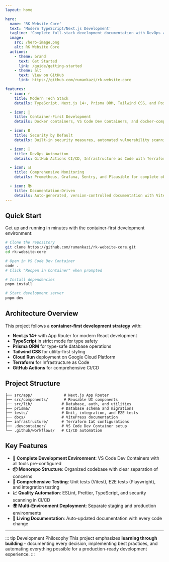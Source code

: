 ```yaml
---
layout: home

hero:
  name: 'RK Website Core'
  text: 'Modern TypeScript/Next.js Development'
  tagline: 'Complete full-stack development documentation with DevOps automation'
  image:
    src: /hero-image.png
    alt: RK Website Core
  actions:
    - theme: brand
      text: Get Started
      link: /guide/getting-started
    - theme: alt
      text: View on GitHub
      link: https://github.com/rumankazi/rk-website-core

features:
  - icon: ⚡
    title: Modern Tech Stack
    details: TypeScript, Next.js 14+, Prisma ORM, Tailwind CSS, and PostgreSQL with complete type safety.

  - icon: 🐳
    title: Container-First Development
    details: Docker containers, VS Code Dev Containers, and docker-compose for consistent development environments.

  - icon: 🔒
    title: Security by Default
    details: Built-in security measures, automated vulnerability scanning, and best practices enforcement.

  - icon: 🚀
    title: DevOps Automation
    details: GitHub Actions CI/CD, Infrastructure as Code with Terraform, and multi-environment deployments.

  - icon: 📊
    title: Comprehensive Monitoring
    details: Prometheus, Grafana, Sentry, and Plausible for complete observability and user analytics.

  - icon: 📚
    title: Documentation-Driven
    details: Auto-generated, version-controlled documentation with VitePress and automated publishing.
---
```


## Quick Start

Get up and running in minutes with the container-first development environment:

```bash
# Clone the repository
git clone https://github.com/rumankazi/rk-website-core.git
cd rk-website-core

# Open in VS Code Dev Container
code .
# Click "Reopen in Container" when prompted

# Install dependencies
pnpm install

# Start development server
pnpm dev
```

## Architecture Overview

This project follows a **container-first development strategy** with:

- **Next.js 14+** with App Router for modern React development
- **TypeScript** in strict mode for type safety
- **Prisma ORM** for type-safe database operations
- **Tailwind CSS** for utility-first styling
- **Cloud Run** deployment on Google Cloud Platform
- **Terraform** for Infrastructure as Code
- **GitHub Actions** for comprehensive CI/CD

## Project Structure

```
├── src/app/              # Next.js App Router
├── src/components/       # Reusable UI components
├── src/lib/             # Database, auth, and utilities
├── prisma/              # Database schema and migrations
├── tests/               # Unit, integration, and E2E tests
├── docs/                # VitePress documentation
├── infrastructure/      # Terraform IaC configurations
├── .devcontainer/       # VS Code Dev Container setup
└── .github/workflows/   # CI/CD automation
```

## Key Features

- **🔧 Complete Development Environment**: VS Code Dev Containers with all tools pre-configured
- **📦 Monorepo Structure**: Organized codebase with clear separation of concerns
- **🧪 Comprehensive Testing**: Unit tests (Vitest), E2E tests (Playwright), and integration testing
- **📈 Quality Automation**: ESLint, Prettier, TypeScript, and security scanning in CI/CD
- **🌍 Multi-Environment Deployment**: Separate staging and production environments
- **📖 Living Documentation**: Auto-updated documentation with every code change

---

::: tip Development Philosophy
This project emphasizes **learning through building** - documenting every decision, implementing best practices, and automating everything possible for a production-ready development experience.
:::
